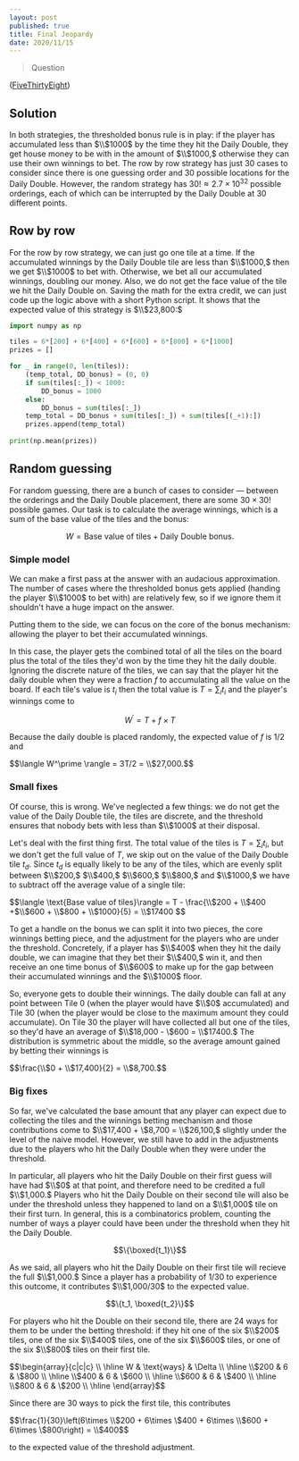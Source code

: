 ```yaml
---
layout: post
published: true
title: Final Jeopardy
date: 2020/11/15
---
```


>Question

<!--more-->

([FiveThirtyEight](URL))

## Solution

In both strategies, the thresholded bonus rule is in play: if the player has accumulated less than $\\$1000$ by the time they hit the Daily Double, they get house money to be with in the amount of $\\$1000,$ otherwise they can use their own winnings to bet. The row by row strategy has just $30$ cases to consider since there is one guessing order and $30$ possible locations for the Daily Double. However, the random strategy has $30! \approx 2.7\times 10^{32}$ possible orderings, each of which can be interrupted by the Daily Double at $30$ different points. 

## Row by row

For the row by row strategy, we can just go one tile at a time. If the accumulated winnings by the Daily Double tile are less than $\\$1000,$ then we get $\\$1000$ to bet with. Otherwise, we bet all our accumulated winnings, doubling our money. Also, we do not get the face value of the tile we hit the Daily Double on. Saving the math for the extra credit, we can just code up the logic above with a short Python script. It shows that the expected value of this strategy is $\\$23,800:$

```python
import numpy as np

tiles = 6*[200] + 6*[400] + 6*[600] + 6*[800] + 6*[1000]
prizes = []

for _ in range(0, len(tiles)):
    (temp_total, DD_bonus) = (0, 0)
    if sum(tiles[:_]) < 1000:
        DD_bonus = 1000
    else:
        DD_bonus = sum(tiles[:_])
    temp_total = DD_bonus + sum(tiles[:_]) + sum(tiles[(_+1):])
    prizes.append(temp_total)
    
print(np.mean(prizes))
```

## Random guessing

For random guessing, there are a bunch of cases to consider — between the orderings and the Daily Double placement, there are some $30\times30!$ possible games. Our task is to calculate the average winnings, which is a sum of the base value of the tiles and the bonus:

$$W = \text{Base value of tiles} + \text{Daily Double bonus}.$$

### Simple model

We can make a first pass at the answer with an audacious approximation. The number of cases where the thresholded bonus gets applied (handing the player $\\$1000$ to bet with) are relatively few, so if we ignore them it shouldn't have a huge impact on the answer.

Putting them to the side, we can focus on the core of the bonus mechanism: allowing the player to bet their accumulated winnings. 

In this case, the player gets the combined total of all the tiles on the board plus the total of the tiles they'd won by the time they hit the daily double. Ignoring the discrete nature of the tiles, we can say that the player hit the daily double when they were a fraction $f$ to accumulating all the value on the board. If each tile's value is $t_i$ then the total value is $T = \sum_i t_i$ and the player's winnings come to

$$W^\prime = T + f\times T$$

Because the daily double is placed randomly, the expected value of $f$ is $1/2$ and 

$$\langle W^\prime \rangle = 3T/2 = \\$27,000.$$

### Small fixes

Of course, this is wrong. We've neglected a few things: we do not get the value of the Daily Double tile, the tiles are discrete, and the threshold ensures that nobody bets with less than $\\$1000$ at their disposal.

Let's deal with the first thing first. The total value of the tiles is $T = \sum_i t_i,$ but we don't get the full value of $T,$ we skip out on the value of the Daily Double tile $t_d.$ Since $t_d$ is equally likely to be any of the tiles, which are evenly split between $\\$200,$ $\\$400,$ $\\$600,$ $\\$800,$ and $\\$1000,$ we have to subtract off the average value of a single tile:

$$\langle \text{Base value of tiles}\rangle = T - \frac{\\$200 + \\$400 +$\\$600 + \\$800 + \\$1000}{5} = \\$17400 $$

To get a handle on the bonus we can split it into two pieces, the core winnings betting piece, and the adjustment for the players who are under the threshold. Concretely, if a player has $\\$400$ when they hit the daily double, we can imagine that they bet their $\\$400,$ win it, and then receive an one time bonus of $\\$600$ to make up for the gap between their accumulated winnings and the $\\$1000$ floor. 

So, everyone gets to double their winnings. The daily double can fall at any point between Tile $0$ (when the player would have $\\$0$ accumulated) and Tile $30$ (when the player would be close to the maximum amount they could accumulate). On Tile $30$ the player will have collected all but one of the tiles, so they'd have an average of $\\$18,000 - \\$600 = \\$17400.$ The distribution is symmetric about the middle, so the average amount gained by betting their winnings is 

$$\frac{\\$0 + \\$17,400}{2} = \\$8,700.$$

### Big fixes

So far, we've calculated the base amount that any player can expect due to collecting the tiles and the winnings betting mechanism and those contributions come to $\\$17,400 + \\$8,700 = \\$26,100,$ slightly under the level of the naive model. However, we still have to add in the adjustments due to the players who hit the Daily Double when they were under the threshold. 

In particular, all players who hit the Daily Double on their first guess will have had $\\$0$ at that point, and therefore need to be credited a full $\\$1,000.$ Players who hit the Daily Double on their second tile will also be under the threshold unless they happened to land on a $\\$1,000$ tile on their first turn. In general, this is a combinatorics problem, counting the number of ways a player could have been under the threshold when they hit the Daily Double.

$$\{\boxed{t_1}\}$$

As we said, all players who hit the Daily Double on their first tile will recieve the full $\\$1,000.$ Since a player has a probability of $1/30$ to experience this outcome, it contributes $\\$1,000/30$ to the expected value. 

$$\{t_1, \boxed{t_2}\}$$

For players who hit the Double on their second tile, there are $24$ ways for them to be under the betting threshold: if they hit one of the six $\\$200$ tiles, one of the six $\\$400$ tiles, one of the six $\\$600$ tiles, or one of the six $\\$800$ tiles on their first tile. 

$$\begin{array}{c|c|c} \\ \hline
W & \text{ways} & \Delta \\ \hline
\\$200 & 6 & \\$800 \\ \hline
\\$400 & 6 & \\$600 \\ \hline
\\$600 & 6 & \\$400 \\ \hline
\\$800 & 6 & \\$200 \\ \hline
\end{array}$$

Since there are $30$ ways to pick the first tile, this contributes 

$$\frac{1}{30}\left(6\times \\$200 + 6\times \\$400 + 6\times \\$600 + 6\times \\$800\right) = \\$400$$

to the expected value of the threshold adjustment.


<br>
